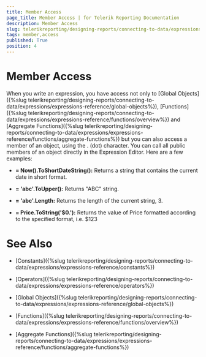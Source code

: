 ```yaml
---
title: Member Access
page_title: Member Access | for Telerik Reporting Documentation
description: Member Access
slug: telerikreporting/designing-reports/connecting-to-data/expressions/expressions-reference/member-access
tags: member,access
published: True
position: 4
---
```


# Member Access



When you write an expression, you have access not only to [Global Objects]({%slug telerikreporting/designing-reports/connecting-to-data/expressions/expressions-reference/global-objects%}),            [Functions]({%slug telerikreporting/designing-reports/connecting-to-data/expressions/expressions-reference/functions/overview%}) and [Aggregate Functions]({%slug telerikreporting/designing-reports/connecting-to-data/expressions/expressions-reference/functions/aggregate-functions%})         but you can also access a member of an object, using the . (dot) character. You can call all public members of an object directly         in the Expression Editor. Here are a few examples:                   

*  __= Now().ToShortDateString():__  Returns a string that contains the current date in short format.

*  __= 'abc'.ToUpper():__  Returns "ABC" string.

*  __= 'abc'.Length:__  Returns the length of the current string, 3.

*  __= Price.ToString('$0.'):__  Returns the value of Price formatted according to the specified format, i.e. $123

# See Also

 * [Constants]({%slug telerikreporting/designing-reports/connecting-to-data/expressions/expressions-reference/constants%})

 * [Operators]({%slug telerikreporting/designing-reports/connecting-to-data/expressions/expressions-reference/operators%})

 * [Global Objects]({%slug telerikreporting/designing-reports/connecting-to-data/expressions/expressions-reference/global-objects%})

 * [Functions]({%slug telerikreporting/designing-reports/connecting-to-data/expressions/expressions-reference/functions/overview%})

 * [Aggregate Functions]({%slug telerikreporting/designing-reports/connecting-to-data/expressions/expressions-reference/functions/aggregate-functions%})
